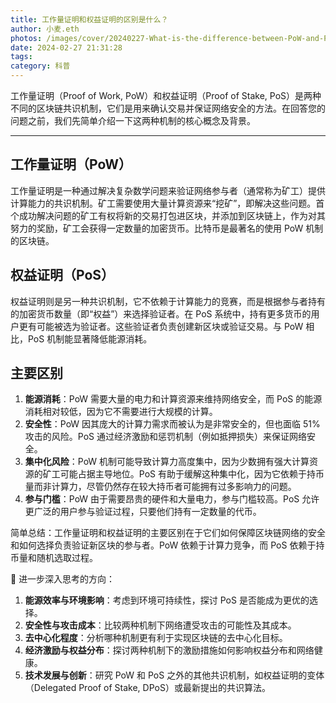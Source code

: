 ```yaml
---
title: 工作量证明和权益证明的区别是什么？
author: 小麦.eth
photos: /images/cover/20240227-What-is-the-difference-between-PoW-and-PoS.jpeg
date: 2024-02-27 21:31:28
tags:
category: 科普
---
```


工作量证明（Proof of Work, PoW）和权益证明（Proof of Stake, PoS）是两种不同的区块链共识机制，它们是用来确认交易并保证网络安全的方法。在回答您的问题之前，我们先简单介绍一下这两种机制的核心概念及背景。

<!-- more -->

---

## 工作量证明（PoW）

工作量证明是一种通过解决复杂数学问题来验证网络参与者（通常称为矿工）提供计算能力的共识机制。矿工需要使用大量计算资源来“挖矿”，即解决这些问题。首个成功解决问题的矿工有权将新的交易打包进区块，并添加到区块链上，作为对其努力的奖励，矿工会获得一定数量的加密货币。比特币是最著名的使用 PoW 机制的区块链。

## 权益证明（PoS）

权益证明则是另一种共识机制，它不依赖于计算能力的竞赛，而是根据参与者持有的加密货币数量（即“权益”）来选择验证者。在 PoS 系统中，持有更多货币的用户更有可能被选为验证者。这些验证者负责创建新区块或验证交易。与 PoW 相比，PoS 机制能显著降低能源消耗。

## 主要区别

1. **能源消耗**：PoW 需要大量的电力和计算资源来维持网络安全，而 PoS 的能源消耗相对较低，因为它不需要进行大规模的计算。
2. **安全性**：PoW 因其庞大的计算力需求而被认为是非常安全的，但也面临 51% 攻击的风险。PoS 通过经济激励和惩罚机制（例如抵押损失）来保证网络安全。
3. **集中化风险**：PoW 机制可能导致计算力高度集中，因为少数拥有强大计算资源的矿工可能占据主导地位。PoS 有助于缓解这种集中化，因为它依赖于持币量而非计算力，尽管仍然存在较大持币者可能拥有过多影响力的问题。
4. **参与门槛**：PoW 由于需要昂贵的硬件和大量电力，参与门槛较高。PoS 允许更广泛的用户参与验证过程，只要他们持有一定数量的代币。

简单总结：工作量证明和权益证明的主要区别在于它们如何保障区块链网络的安全和如何选择负责验证新区块的参与者。PoW 依赖于计算力竞争，而 PoS 依赖于持币量和随机选取过程。

🤔 进一步深入思考的方向：

1. **能源效率与环境影响**：考虑到环境可持续性，探讨 PoS 是否能成为更优的选择。
2. **安全性与攻击成本**：比较两种机制下网络遭受攻击的可能性及其成本。
3. **去中心化程度**：分析哪种机制更有利于实现区块链的去中心化目标。
4. **经济激励与权益分布**：探讨两种机制下的激励措施如何影响权益分布和网络健康。
5. **技术发展与创新**：研究 PoW 和 PoS 之外的其他共识机制，如权益证明的变体（Delegated Proof of Stake, DPoS）或最新提出的共识算法。